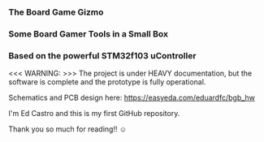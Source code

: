 ### The  Board Game Gizmo
### Some Board Gamer Tools in a Small Box
### Based on the powerful STM32f103 uController

<<< WARNING: >>> The project is under HEAVY documentation, but the software is complete and the prototype is fully operational.

Schematics and PCB design here: https://easyeda.com/eduardfc/bgb_hw

I'm Ed Castro and this is my first GitHub repository.



Thank you so much for reading!!  ☺

